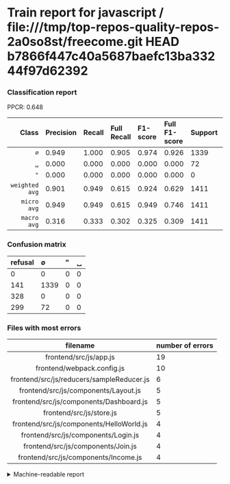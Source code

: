 # Train report for javascript / file:///tmp/top-repos-quality-repos-2a0so8st/freecome.git HEAD b7866f447c40a5687baefc13ba33244f97d62392

### Classification report

PPCR: 0.648

| Class | Precision | Recall | Full Recall | F1-score | Full F1-score | Support | Full Support | PPCR |
|------:|:----------|:-------|:------------|:---------|:---------|:--------|:-------------|:-----|
| `∅` | 0.949| 1.000| 0.905| 0.974| 0.926| 1339| 1480| 0.905 |
| `␣` | 0.000| 0.000| 0.000| 0.000| 0.000| 72| 371| 0.194 |
| `"` | 0.000| 0.000| 0.000| 0.000| 0.000| 0| 328| 0.000 |
| `weighted avg` | 0.901| 0.949| 0.615| 0.924| 0.629| 1411| 2179| 0.648 |
| `micro avg` | 0.949| 0.949| 0.615| 0.949| 0.746| 1411| 2179| 0.648 |
| `macro avg` | 0.316| 0.333| 0.302| 0.325| 0.309| 1411| 2179| 0.648 |

### Confusion matrix

|refusal|  ∅| "| ␣| 
|:---|:---|:---|:---|
|0 |0 |0 |0 |
|141 |1339 |0 |0 |
|328 |0 |0 |0 |
|299 |72 |0 |0 |

### Files with most errors

| filename | number of errors|
|:----:|:-----|
| frontend/src/js/app.js | 19 |
| frontend/webpack.config.js | 10 |
| frontend/src/js/reducers/sampleReducer.js | 6 |
| frontend/src/js/components/Layout.js | 5 |
| frontend/src/js/components/Dashboard.js | 5 |
| frontend/src/js/store.js | 5 |
| frontend/src/js/components/HelloWorld.js | 4 |
| frontend/src/js/components/Login.js | 4 |
| frontend/src/js/components/Join.js | 4 |
| frontend/src/js/components/Income.js | 4 |

<details>
    <summary>Machine-readable report</summary>
```json
{
  "cl_report": {"\"": {"f1-score": 0.0, "precision": 0.0, "recall": 0.0, "support": 0}, "macro avg": {"f1-score": 0.3246060606060606, "precision": 0.3163241200094496, "recall": 0.3333333333333333, "support": 1411}, "micro avg": {"f1-score": 0.9489723600283487, "precision": 0.9489723600283487, "recall": 0.9489723600283487, "support": 1411}, "weighted avg": {"f1-score": 0.9241265382385154, "precision": 0.9005485400977739, "recall": 0.9489723600283487, "support": 1411}, "\u2205": {"f1-score": 0.9738181818181818, "precision": 0.9489723600283487, "recall": 1.0, "support": 1339}, "\u2423": {"f1-score": 0.0, "precision": 0.0, "recall": 0.0, "support": 72}},
  "cl_report_full": {"\"": {"f1-score": 0.0, "precision": 0.0, "recall": 0.0, "support": 328}, "macro avg": {"f1-score": 0.30877435720050733, "precision": 0.3163241200094496, "recall": 0.3015765765765766, "support": 2179}, "micro avg": {"f1-score": 0.7459610027855154, "precision": 0.9489723600283487, "recall": 0.614502065167508, "support": 2179}, "weighted avg": {"f1-score": 0.6291684928729933, "precision": 0.6445521307214117, "recall": 0.614502065167508, "support": 2179}, "\u2205": {"f1-score": 0.9263230716015219, "precision": 0.9489723600283487, "recall": 0.9047297297297298, "support": 1480}, "\u2423": {"f1-score": 0.0, "precision": 0.0, "recall": 0.0, "support": 371}},
  "ppcr": 0.6475447452960074
}
```
</details>

